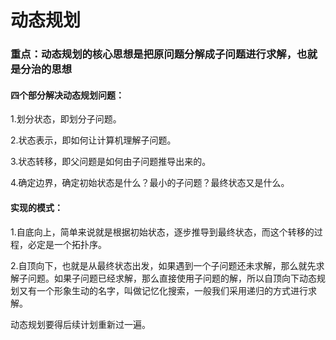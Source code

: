 # 动态规划
### 重点：动态规划的核心思想是把原问题分解成子问题进行求解，也就是分治的思想
#### 四个部分解决动态规划问题：
1.划分状态，即划分子问题。

2.状态表示，即如何让计算机理解子问题。

3.状态转移，即父问题是如何由子问题推导出来的。

4.确定边界，确定初始状态是什么？最小的子问题？最终状态又是什么。

#### 实现的模式：
1.自底向上，简单来说就是根据初始状态，逐步推导到最终状态，而这个转移的过程，必定是一个拓扑序。

2.自顶向下，也就是从最终状态出发，如果遇到一个子问题还未求解，那么就先求解子问题。如果子问题已经求解，那么直接使用子问题的解，所以自顶向下动态规划又有一个形象生动的名字，叫做记忆化搜索，一般我们采用递归的方式进行求解。

动态规划要得后续计划重新过一遍。